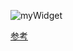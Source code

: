 ![myWidget](http://7xsic8.com1.z0.glb.clouddn.com/myWidget.png "myWidget")



[参考][]

[参考]: http://vivatakethat.com/2016/11/22/QWidget%E7%B1%BB_QT5/
